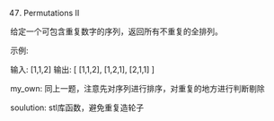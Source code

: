 047. Permutations II

给定一个可包含重复数字的序列，返回所有不重复的全排列。

示例:

输入: [1,1,2]
输出:
[
  [1,1,2],
  [1,2,1],
  [2,1,1]
]

my_own:
同上一题，注意先对序列进行排序，对重复的地方进行判断剔除

soulution:
stl库函数，避免重复造轮子
